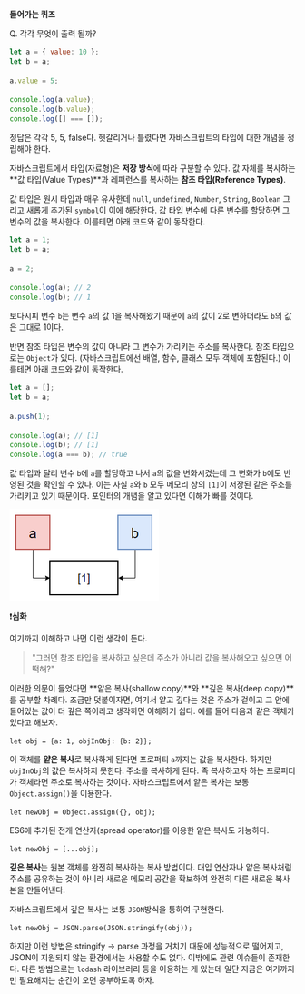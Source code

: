 **들어가는 퀴즈**

Q. 각각 무엇이 출력 될까?

```jsx
let a = { value: 10 };
let b = a;

a.value = 5;

console.log(a.value);
console.log(b.value);
console.log([] === []);
```

정답은 각각 5, 5, false다. 헷갈리거나 틀렸다면 자바스크립트의 타입에 대한 개념을 정립해야 한다.

자바스크립트에서 타입(자료형)은 **저장 방식**에 따라 구분할 수 있다. 값 자체를 복사하는 **값 타입(Value Types)**과 레퍼런스를 복사하는 **참조 타입(Reference Types)**.

값 타입은 원시 타입과 매우 유사한데 `null`, `undefined`, `Number`, `String`, `Boolean` 그리고 새롭게 추가된 `symbol`이 이에 해당한다. 값 타입 변수에 다른 변수를 할당하면 그 변수의 값을 복사한다. 이를테면 아래 코드와 같이 동작한다.

```jsx
let a = 1;
let b = a;

a = 2;

console.log(a); // 2
console.log(b); // 1
```

보다시피 변수 `b`는 변수 `a`의 값 1을 복사해왔기 때문에 `a`의 값이 2로 변하더라도 `b`의 값은 그대로 1이다.

반면 참조 타입은 변수의 값이 아니라 그 변수가 가리키는 주소를 복사한다. 참조 타입으로는 `Object`가 있다. (자바스크립트에선 배열, 함수, 클래스 모두 객체에 포함된다.) 이를테면 아래 코드와 같이 동작한다.

```jsx
let a = [];
let b = a;

a.push(1);

console.log(a); // [1]
console.log(b); // [1]
console.log(a === b); // true
```

값 타입과 달리 변수 `b`에 `a`를 할당하고 나서 `a`의 값을 변화시켰는데 그 변화가 `b`에도 반영된 것을 확인할 수 있다. 이는 사실 `a`와 `b` 모두 메모리 상의 `[1]`이 저장된 같은 주소를 가리키고 있기 때문이다. 포인터의 개념을 알고 있다면 이해가 빠를 것이다.

![같은 주소를 가리키고 있는 변수 a, b](./img/reference_type.png)

❗**심화**

여기까지 이해하고 나면 이런 생각이 든다.

> "그러면 참조 타입을 복사하고 싶은데 주소가 아니라 값을 복사해오고 싶으면 어떡해?"

이러한 의문이 들었다면 **얕은 복사(shallow copy)**와 **깊은 복사(deep copy)**를 공부할 차례다. 조금만 덧붙이자면, 여기서 얕고 깊다는 것은 주소가 겉이고 그 안에 들어있는 값이 더 깊은 쪽이라고 생각하면 이해하기 쉽다. 예를 들어 다음과 같은 객체가 있다고 해보자.

`let obj = {a: 1, objInObj: {b: 2}};`

이 객체를 **얕은 복사**로 복사하게 된다면 프로퍼티 `a`까지는 값을 복사한다. 하지만 `objInObj`의 값은 복사하지 못한다. 주소를 복사하게 된다. 즉 복사하고자 하는 프로퍼티가 객체라면 주소로 복사하는 것이다. 자바스크립트에서 얕은 복사는 보통 `Object.assign()`을 이용한다.

`let newObj = Object.assign({}, obj);`

ES6에 추가된 전개 연산자(spread operator)를 이용한 얕은 복사도 가능하다.

`let newObj = [...obj];`

**깊은 복사**는 원본 객체를 완전히 복사하는 복사 방법이다. 대입 연산자나 얕은 복사처럼 주소를 공유하는 것이 아니라 새로운 메모리 공간을 확보하여 완전히 다른 새로운 복사본을 만들어낸다.

자바스크립트에서 깊은 복사는 보통 `JSON`방식을 통하여 구현한다.

`let newObj = JSON.parse(JSON.stringify(obj));`

하지만 이런 방법은 stringify → parse 과정을 거치기 때문에 성능적으로 떨어지고, JSON이 지원되지 않는 환경에서는 사용할 수도 없다. 이밖에도 관련 이슈들이 존재한다. 다른 방법으로는 `lodash` 라이브러리 등을 이용하는 게 있는데 일단 지금은 여기까지만 필요해지는 순간이 오면 공부하도록 하자.

